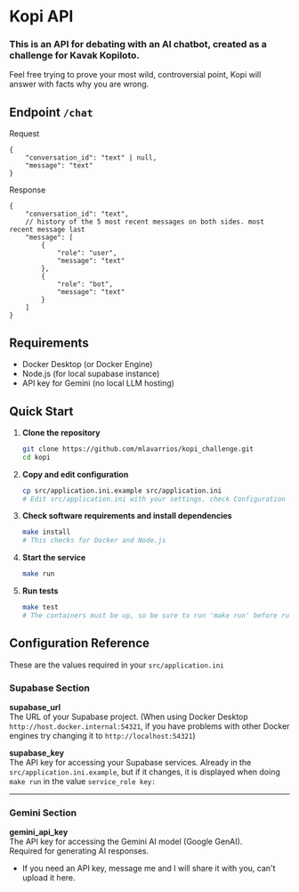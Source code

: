 # Kopi API

### This is an API for debating with an AI chatbot, created as a challenge for Kavak Kopiloto.
Feel free trying to prove your most wild, controversial point, Kopi will answer with facts why you are wrong.

## Endpoint `/chat`

Request
```
{
    "conversation_id": "text" | null,
    "message": "text"
}
```
Response
```
{
    "conversation_id": "text",
    // history of the 5 most recent messages on both sides. most recent message last
    "message": [
        {
            "role": "user",
            "message": "text"
        },
        {
            "role": "bot",
            "message": "text"
        }
    ]
}
```

## Requirements

- Docker Desktop (or Docker Engine)
- Node.js (for local supabase instance)
- API key for Gemini (no local LLM hosting)

## Quick Start

1. **Clone the repository**
   ```bash
   git clone https://github.com/mlavarrios/kopi_challenge.git
   cd kopi
   ```
2. **Copy and edit configuration**
   ```bash
   cp src/application.ini.example src/application.ini
   # Edit src/application.ini with your settings, check Configuration Reference for the required values
   ```
3. **Check software requirements and install dependencies**
   ```bash
   make install
   # This checks for Docker and Node.js
   ```
4. **Start the service**
   ```bash
   make run
   ```
5. **Run tests**
   ```bash
   make test
   # The containers must be up, so be sure to run 'make run' before running tests
   ```

## Configuration Reference

These are the values required in your `src/application.ini`

### Supabase Section

**supabase_url**  
The URL of your Supabase project. (When using Docker Desktop `http://host.docker.internal:54321`, if you have problems with other Docker engines try changing it to `http://localhost:54321`)

**supabase_key**  
The API key for accessing your Supabase services.
Already in the `src/application.ini.example`, but if it changes, it is displayed when doing `make run` in the value `service_role key:`

---

### Gemini Section

**gemini_api_key**  
The API key for accessing the Gemini AI model (Google GenAI).  
Required for generating AI responses.
- If you need an API key, message me and I will share it with you, can't upload it here.